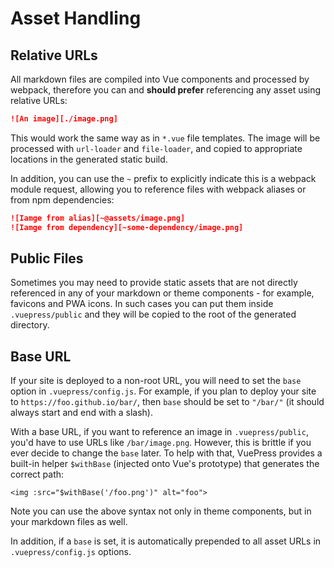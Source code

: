 # Asset Handling

## Relative URLs

All markdown files are compiled into Vue components and processed by webpack, therefore you can and **should prefer** referencing any asset using relative URLs:

``` md
![An image][./image.png]
```

This would work the same way as in `*.vue` file templates. The image will be processed with `url-loader` and `file-loader`, and copied to appropriate locations in the generated static build.

In addition, you can use the `~` prefix to explicitly indicate this is a webpack module request, allowing you to reference files with webpack aliases or from npm dependencies:

``` md
![Iamge from alias][~@assets/image.png]
![Iamge from dependency][~some-dependency/image.png]
```

## Public Files

Sometimes you may need to provide static assets that are not directly referenced in any of your markdown or theme components - for example, favicons and PWA icons. In such cases you can put them inside `.vuepress/public` and they will be copied to the root of the generated directory.

## Base URL

If your site is deployed to a non-root URL, you will need to set the `base` option in `.vuepress/config.js`. For example, if you plan to deploy your site to `https://foo.github.io/bar/`, then `base` should be set to `"/bar/"` (it should always start and end with a slash).

With a base URL, if you want to reference an image in `.vuepress/public`, you'd have to use URLs like `/bar/image.png`. However, this is brittle if you ever decide to change the `base` later. To help with that, VuePress provides a built-in helper `$withBase` (injected onto Vue's prototype) that generates the correct path:

``` vue
<img :src="$withBase('/foo.png')" alt="foo">
```

Note you can use the above syntax not only in theme components, but in your markdown files as well.

In addition, if a `base` is set, it is automatically prepended to all asset URLs in `.vuepress/config.js` options.
